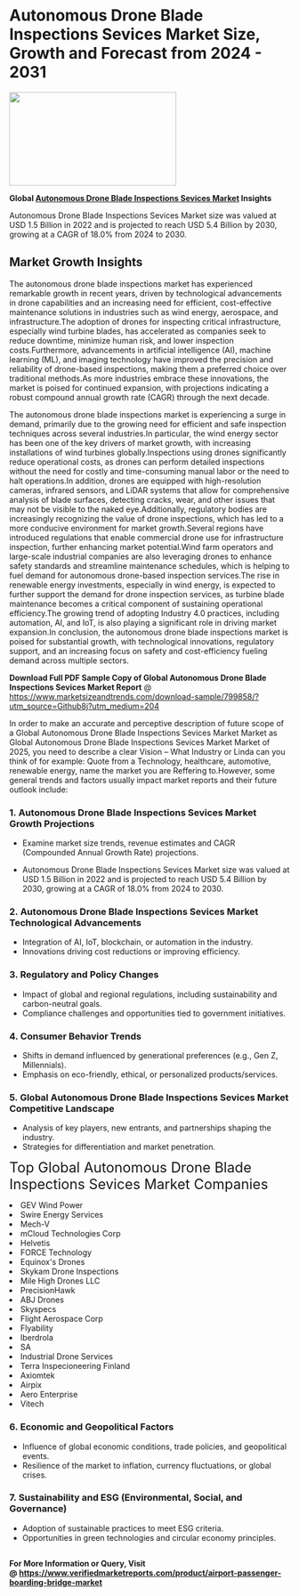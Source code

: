 <H1>Autonomous Drone Blade Inspections Sevices Market Size, Growth and Forecast from 2024 - 2031</H1><img class="aligncenter size-medium wp-image-584254" src="https://thirdeyenews.in/wp-content/uploads/2024/09/Global-Market-Research-300x168.jpeg" alt="" width="300" height="168" /><p><strong>Global&nbsp;<a href="https://www.marketsizeandtrends.com/download-sample/799858/?utm_source=Github8j?utm_medium=204">Autonomous Drone Blade Inspections Sevices Market</a> Insights</strong></p><p>Autonomous Drone Blade Inspections Sevices Market size was valued at USD 1.5 Billion in 2022 and is projected to reach USD 5.4 Billion by 2030, growing at a CAGR of 18.0% from 2024 to 2030.</p><p><h2>Market Growth Insights</h2> <p>The autonomous drone blade inspections market has experienced remarkable growth in recent years, driven by technological advancements in drone capabilities and an increasing need for efficient, cost-effective maintenance solutions in industries such as wind energy, aerospace, and infrastructure.The adoption of drones for inspecting critical infrastructure, especially wind turbine blades, has accelerated as companies seek to reduce downtime, minimize human risk, and lower inspection costs.Furthermore, advancements in artificial intelligence (AI), machine learning (ML), and imaging technology have improved the precision and reliability of drone-based inspections, making them a preferred choice over traditional methods.As more industries embrace these innovations, the market is poised for continued expansion, with projections indicating a robust compound annual growth rate (CAGR) through the next decade.</p> <p>The autonomous drone blade inspections market is experiencing a surge in demand, primarily due to the growing need for efficient and safe inspection techniques across several industries.In particular, the wind energy sector has been one of the key drivers of market growth, with increasing installations of wind turbines globally.Inspections using drones significantly reduce operational costs, as drones can perform detailed inspections without the need for costly and time-consuming manual labor or the need to halt operations.In addition, drones are equipped with high-resolution cameras, infrared sensors, and LiDAR systems that allow for comprehensive analysis of blade surfaces, detecting cracks, wear, and other issues that may not be visible to the naked eye.Additionally, regulatory bodies are increasingly recognizing the value of drone inspections, which has led to a more conducive environment for market growth.Several regions have introduced regulations that enable commercial drone use for infrastructure inspection, further enhancing market potential.Wind farm operators and large-scale industrial companies are also leveraging drones to enhance safety standards and streamline maintenance schedules, which is helping to fuel demand for autonomous drone-based inspection services.The rise in renewable energy investments, especially in wind energy, is expected to further support the demand for drone inspection services, as turbine blade maintenance becomes a critical component of sustaining operational efficiency.The growing trend of adopting Industry 4.0 practices, including automation, AI, and IoT, is also playing a significant role in driving market expansion.In conclusion, the autonomous drone blade inspections market is poised for substantial growth, with technological innovations, regulatory support, and an increasing focus on safety and cost-efficiency fueling demand across multiple sectors.<p><span class=""><strong>Download Full PDF Sample Copy of Global Autonomous Drone Blade Inspections Sevices Market Report</strong> @ <a href="https://www.marketsizeandtrends.com/download-sample/799858/?utm_source=Github8j?utm_medium=204" target="_blank">https://www.marketsizeandtrends.com/download-sample/799858/?utm_source=Github8j?utm_medium=204</a></span></p><p>In order to make an accurate and perceptive description of future scope of a Global&nbsp;Autonomous Drone Blade Inspections Sevices Market Market as Global&nbsp;Autonomous Drone Blade Inspections Sevices Market Market of 2025, you need to describe a clear Vision &ndash; What Industry or Linda can you think of for example: Quote from a Technology, healthcare, automotive, renewable energy, name the market you are Reffering to.However, some general trends and factors usually impact market reports and their future outlook include:</p><h3>1.&nbsp;<strong>Autonomous Drone Blade Inspections Sevices Market Growth Projections</strong></h3><ul><li>Examine market size trends, revenue estimates and CAGR (Compounded Annual Growth Rate) projections.</li><li><p>Autonomous Drone Blade Inspections Sevices Market size was valued at USD 1.5 Billion in 2022 and is projected to reach USD 5.4 Billion by 2030, growing at a CAGR of 18.0% from 2024 to 2030.</p></li></ul><h3>2.&nbsp;<strong>Autonomous Drone Blade Inspections Sevices Market Technological Advancements</strong></h3><ul><li>Integration of AI, IoT, blockchain, or automation in the industry.</li><li>Innovations driving cost reductions or improving efficiency.</li></ul><h3>3.&nbsp;<strong>Regulatory and Policy Changes</strong></h3><ul><li>Impact of global and regional regulations, including sustainability and carbon-neutral goals.</li><li>Compliance challenges and opportunities tied to government initiatives.</li></ul><h3>4.&nbsp;<strong>Consumer Behavior Trends</strong></h3><ul><li>Shifts in demand influenced by generational preferences (e.g., Gen Z, Millennials).</li><li>Emphasis on eco-friendly, ethical, or personalized products/services.</li></ul><h3>5.&nbsp;<strong>Global Autonomous Drone Blade Inspections Sevices Market Competitive Landscape</strong></h3><ul><li>Analysis of key players, new entrants, and partnerships shaping the industry.</li><li>Strategies for differentiation and market penetration.</li></ul><p data-pm-slice="1 1 []"><span style="color: inherit; font-family: inherit; font-size: 25px;">Top Global Autonomous Drone Blade Inspections Sevices Market Companies</span></p><div class="" data-test-id=""><p><li>GEV Wind Power</li><li> Swire Energy Services</li><li> Mech-V</li><li> mCloud Technologies Corp</li><li> Helvetis</li><li> FORCE Technology</li><li> Equinox's Drones</li><li> Skykam Drone Inspections</li><li> Mile High Drones LLC</li><li> PrecisionHawk</li><li> ABJ Drones</li><li> Skyspecs</li><li> Flight Aerospace Corp</li><li> Flyability</li><li> Iberdrola</li><li> SA</li><li> Industrial Drone Services</li><li> Terra Inspecioneering Finland</li><li> Axiomtek</li><li> Airpix</li><li> Aero Enterprise</li><li> Vitech</li></p></div><h3>6.&nbsp;<strong>Economic and Geopolitical Factors</strong></h3><ul><li>Influence of global economic conditions, trade policies, and geopolitical events.</li><li>Resilience of the market to inflation, currency fluctuations, or global crises.</li></ul><h3>7.&nbsp;<strong>Sustainability and ESG (Environmental, Social, and Governance)</strong></h3><ul><li>Adoption of sustainable practices to meet ESG criteria.</li><li>Opportunities in green technologies and circular economy principles.</li></ul><h2><strong style="font-size: 14px;">For More Information or Query, Visit @&nbsp;</strong><a style="background-color: #ffffff; font-size: 14px;" href="https://www.marketsizeandtrends.com/report/autonomous-drone-blade-inspections-sevices-market/" target="_blank">https://www.verifiedmarketreports.com/product/airport-passenger-boarding-bridge-market</a></h2>